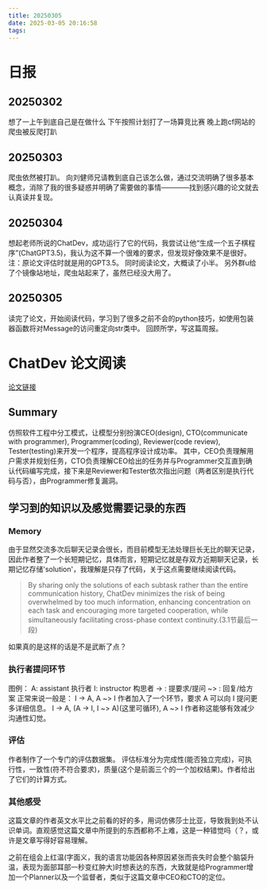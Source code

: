 ```yaml
---
title: 20250305
date: 2025-03-05 20:16:58
tags:
---
```


# 日报 
## 20250302
想了一上午到底自己是在做什么
下午按照计划打了一场算竞比赛
晚上跑cf网站的爬虫被反爬打趴
## 20250303
爬虫依然被打趴。
向刘健师兄请教到底自己该怎么做，通过交流明确了很多基本概念，消除了我的很多疑惑并明确了需要做的事情————找到感兴趣的论文就去认真读并复现。
## 20250304
想起老师所说的ChatDev，成功运行了它的代码，我尝试让他“生成一个五子棋程序”(ChatGPT3.5)，我认为这不算一个很难的要求，但发现好像效果不是很好。
注：原论文评估时就是用的GPT3.5。
同时阅读论文，大概读了小半。
另外群u给了个镜像站地址，爬虫站起来了，虽然已经没大用了。
## 20250305
读完了论文，开始阅读代码，学习到了很多之前不会的python技巧，如使用包装器函数将对Message的访问重定向str类中。
回顾所学，写这篇周报。

# ChatDev 论文阅读
[论文链接](https://arxiv.org/abs/2307.07924)
## Summary
仿照软件工程中分工模式，让模型分别扮演CEO(design), CTO(communicate with programmer), Programmer(coding), Reviewer(code review), Tester(testing)来开发一个程序，提高程序设计成功率。
其中，CEO负责理解用户需求并规划任务，CTO负责理解CEO给出的任务并与Programmer交互直到确认代码编写完成，接下来是Reviewer和Tester依次指出问题（两者区别是执行代码与否），由Programmer修复漏洞。
## 学习到的知识以及感觉需要记录的东西
### Memory
由于显然交流多次后聊天记录会很长，而目前模型无法处理巨长无比的聊天记录，因此作者整了一个长短期记忆，具体而言，短期记忆就是存双方近期聊天记录，长期记忆存储'solution'，我理解是只存了代码，关于这点需要继续阅读代码。

> By sharing only the solutions of each subtask
rather than the entire communication history, ChatDev minimizes the risk of being overwhelmed by
too much information, enhancing concentration on
each task and encouraging more targeted cooperation, while simultaneously facilitating cross-phase
context continuity.(3.1节最后一段)

如果真的是这样的话是不是武断了点？
### 执行者提问环节
图例：
A: assistant 执行者
I: instructor 构思者
-> : 提要求/提问
~> : 回复/给方案
正常来说一般是：
I -> A, A ~> I
作者加入了一个环节，要求 A 可以向 I 提问更多详细信息。
I -> A, (A -> I, I ~> A)(这里可循环), A ~> I
作者称这能够有效减少沟通性幻觉。
### 评估
作者制作了一个专门的评估数据集。
评估标准分为完成性(能否独立完成)，可执行性，一致性(符不符合要求)，质量(这个是前面三个的一个加权结果)。作者给出了它们的计算方式。


### 其他感受
这篇文章的作者英文水平比之前看的好的多，用词仿佛莎士比亚，导致我到处不认识单词。直观感觉这篇文章中所提到的东西都称不上难，这是一种错觉吗（？，或许是文章写得好容易理解。

之前在组会上红温(字面义，我的语言功能因各种原因紧张而丧失时会整个脑袋升温，表现为面部耳部一秒变红肿大)时想表达的东西，大致就是给Programmer增加一个Planner以及一个监督者，类似于这篇文章中CEO和CTO的定位。
